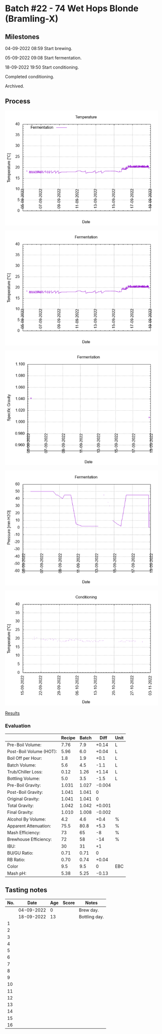 # Batch #22 - 74 Wet Hops Blonde (Bramling-X)

## Milestones

04-09-2022 08:59 Start brewing.

05-09-2022 09:08 Start fermentation.

18-09-2022 19:50 Start conditioning.

Completed conditioning.

Archived.

## Process

![temperature](temperature.png)

![fermentation](fermentation.png)

![specific gravity](gravity.png)

![pressure](pressure.png)

![conditioning](conditioning.png)

[Results](./Batch_22_74_Wet_Hops_Blonde_Ale_Bramling-X_results.pdf)

### Evaluation

|                         | Recipe | Batch | Diff   | Unit |
|-------------------------|--------|-------|--------|------|
| Pre-Boil Volume:        | 7.76   | 7.9   | +0.14  | L    |
| Post-Boil Volume (HOT): | 5.96   | 6.0   | +0.04  | L    |
| Boil Off per Hour:      | 1.8    | 1.9   | +0.1   | L    |
| Batch Volume:           | 5.6    | 4.5   | -1.1   | L    |
| Trub/Chiller Loss:      | 0.12   | 1.26  | +1.14  | L    |
| Bottling Volume:        | 5.0    | 3.5   | -1.5   | L    |
| Pre-Boil Gravity:       | 1.031  | 1.027 | -0.004 |      |
| Post-Boil Gravity:      | 1.041  | 1.041 |  0     |      |
| Original Gravity:       | 1.041  | 1.041 |  0     |      |
| Total Gravity:          | 1.042  | 1.042 | +0.001 |      |
| Final Gravity:          | 1.010  | 1.008 | -0.002 |      |
| Alcohol By Volume:      | 4.2    | 4.6   | +0.4   | %    |
| Apparent Attenuation:   | 75.5   | 80.8  | +5.3   | %    |
| Mash Efficiency:        | 73     | 65    | -8     | %    |
| Brewhouse Efficiency:   | 72     | 58    | -14    | %    |
| IBU:                    | 30     | 31    | +1     |      |
| BU/GU Ratio:            | 0.71   | 0.71  |  0     |      |
| RB Ratio:               | 0.70   | 0.74  | +0.04  |      |
| Color                   | 9.5    | 9.5   |  0     | EBC  |
| Mash pH:                | 5.38   | 5.25  | -0.13  |      |

## Tasting notes

| No. | Date       | Age | Score | Notes |
|-----|------------|-----|-------|-------|
|     | 04-09-2022 |   0 |       | Brew day. |
|     | 18-09-2022 |  13 |       | Bottling day. |
|   1 |            |     |       |  |
|   2 |            |     |       |  |
|   3 |            |     |       |  |
|   4 |            |     |       |  |
|   5 |            |     |       |  |
|   6 |            |     |       |  |
|   7 |            |     |       |  |
|   8 |            |     |       |  |
|   9 |            |     |       |  |
|  10 |            |     |       |  |
|  11 |            |     |       |  |
|  12 |            |     |       |  |
|  13 |            |     |       |  |
|  14 |            |     |       |  |
|  15 |            |     |       |  |
|  16 |            |     |       |  |

